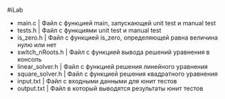 #iLab       
* main.c           |  Файл с функцией main, запускающей unit test и manual test
* tests.h          |  Файл с функциями unit test и manual test
* is_zero.h        |  Файл с функцией is_zero, определяющей равна величина нулю или нет
* switch_nRoots.h  |  Файл с функцией вывода решений уравнения в консоль
* linear_solver.h  |  Файл с функцией решения линейного уравнения
* square_solver.h  |  Файл с функцией решения квадратного уравнения  
* input.txt        |  Файл с входными данными для юнит тестов
* output.txt       |  Файл в который выводятся результаты юнит тестов
